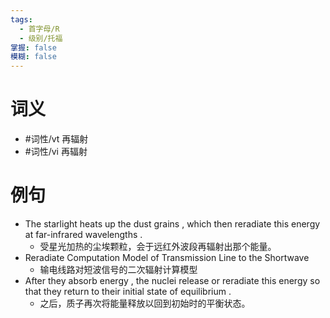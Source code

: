 ```yaml
---
tags:
  - 首字母/R
  - 级别/托福
掌握: false
模糊: false
---
```

# 词义
- #词性/vt  再辐射
- #词性/vi  再辐射
# 例句
- The starlight heats up the dust grains , which then reradiate this energy at far-infrared wavelengths .
	- 受星光加热的尘埃颗粒，会于远红外波段再辐射出那个能量。
- Reradiate Computation Model of Transmission Line to the Shortwave
	- 输电线路对短波信号的二次辐射计算模型
- After they absorb energy , the nuclei release or reradiate this energy so that they return to their initial state of equilibrium .
	- 之后，质子再次将能量释放以回到初始时的平衡状态。
